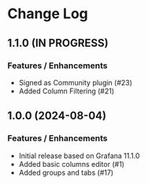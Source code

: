 # Change Log

## 1.1.0 (IN PROGRESS)

### Features / Enhancements

- Signed as Community plugin (#23)
- Added Column Filtering (#21)

## 1.0.0 (2024-08-04)

### Features / Enhancements

- Initial release based on Grafana 11.1.0
- Added basic columns editor (#1)
- Added groups and tabs (#17)
